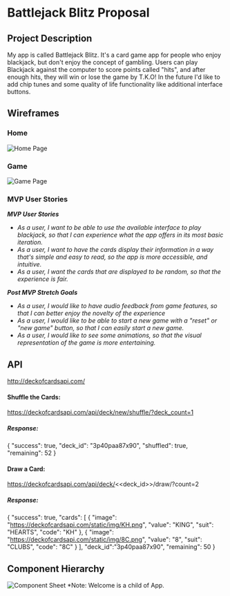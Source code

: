 # Battlejack Blitz Proposal

## Project Description

My app is called Battlejack Blitz.  It's a card game app for people who enjoy blackjack, but don't enjoy the concept of gambling.  Users can play Blackjack against the computer to score points called "hits", and after enough hits, they will win or lose the game by T.K.O!  In the future I'd like to add chip tunes and some quality of life functionality like additional interface buttons.


## Wireframes

### Home

![Home Page](https://i.imgur.com/7DbHqys.png)

### Game

![Game Page](https://i.imgur.com/XNmyLyG.png)


### MVP User Stories

_**MVP User Stories**_
- _As a user, I want to be able to use the available interface to play blackjack, so that I can experience what the app offers in its most basic iteration._
- _As a user, I want to have the cards display their information in a way that's simple and easy to read, so the app is more accessible, and intuitive._
- _As a user, I want the cards that are displayed to be random, so that the experience is fair._

_**Post MVP Stretch Goals**_
- _As a user, I would like to have audio feedback from game features, so that I can better enjoy the novelty of the experience_
- _As a user, I would like to be able to start a new game with a "reset" or "new game" button, so that I can easily start a new game._
- _As a user, I would like to see some animations, so that the visual representation of the game is more entertaining._

## API
http://deckofcardsapi.com/

#### Shuffle the Cards:
https://deckofcardsapi.com/api/deck/new/shuffle/?deck_count=1

##### Response:
{
    "success": true,
    "deck_id": "3p40paa87x90",
    "shuffled": true,
    "remaining": 52
}

#### Draw a Card:
https://deckofcardsapi.com/api/deck/<<deck_id>>/draw/?count=2

##### Response:
{
    "success": true,
    "cards": [
        {
            "image": "https://deckofcardsapi.com/static/img/KH.png",
            "value": "KING",
            "suit": "HEARTS",
            "code": "KH"
        },
        {
            "image": "https://deckofcardsapi.com/static/img/8C.png",
            "value": "8",
            "suit": "CLUBS",
            "code": "8C"
        }
    ],
    "deck_id":"3p40paa87x90",
    "remaining": 50
}


## Component Hierarchy
![Component Sheet](https://i.imgur.com/2bnqSZA.png)
*Note: Welcome is a child of App.